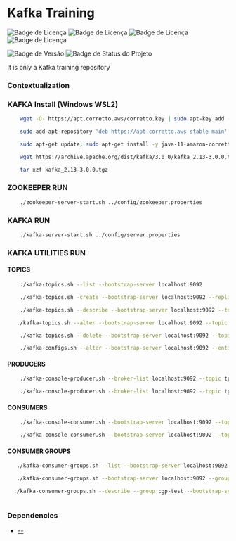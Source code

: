 # Kafka Training

![Badge de Licença](https://img.shields.io/badge/.NET-8.0.0-blue.svg?style=flat-square&logo=dotnet)
![Badge de Licença](https://img.shields.io/badge/Apache_Kafka-2.13_3.0.0-orange.svg?style=flat-square&logo=apachekafka)
![Badge de Licença](https://img.shields.io/badge/git-2.42.0-lightgrey.svg?style=flat-square&logo=git)
![Badge de Licença](https://img.shields.io/badge/docker-27.2.0-orange.svg?style=flat-square&logo=docker)

![Badge de Versão](https://img.shields.io/badge/app-v_1.0.0-green.svg?style=flat-square&logo=app)
![Badge de Status do Projeto](https://img.shields.io/badge/status-training-blue.svg?style=flat-square)

It is only a Kafka training repository

### Contextualization


### KAFKA Install (Windows WSL2)

```sh
    wget -O- https://apt.corretto.aws/corretto.key | sudo apt-key add -
```

```sh
    sudo add-apt-repository 'deb https://apt.corretto.aws stable main'
```

```sh
    sudo apt-get update; sudo apt-get install -y java-11-amazon-corretto-jdk
```

```sh
    wget https://archive.apache.org/dist/kafka/3.0.0/kafka_2.13-3.0.0.tgz
```

```sh
    tar xzf kafka_2.13-3.0.0.tgz
```

### ZOOKEEPER RUN

```sh
    ./zookeeper-server-start.sh ../config/zookeeper.properties
```

### KAFKA RUN

```sh
    ./kafka-server-start.sh ../config/server.properties
```
### KAFKA UTILITIES RUN

#### TOPICS

```sh
    ./kafka-topics.sh --list --bootstrap-server localhost:9092
```


```sh
    ./kafka-topics.sh -create --bootstrap-server localhost:9092 --replication-factor 1 --partitions 1 --topic tp-test
```

```sh
    ./kafka-topics.sh --describe --bootstrap-server localhost:9092 --topic tp-test
```

```sh
   ./kafka-topics.sh --alter --bootstrap-server localhost:9092 --topic tp-test --partitions 2
```

```sh
    ./kafka-topics.sh --delete --bootstrap-server localhost:9092 --topic tp-test
```

```sh
    ./kafka-configs.sh --alter --bootstrap-server localhost:9092 --entity-type topics --entity-name tp-test --add-config retention.ms=1000
```

#### PRODUCERS

```sh
    ./kafka-console-producer.sh --broker-list localhost:9092 --topic tp-test
```

```sh
    ./kafka-console-producer.sh --broker-list localhost:9092 --topic tp-test --property parse.key=true --property key.separator=;
```
#### CONSUMERS

```sh
    ./kafka-console-consumer.sh --bootstrap-server localhost:9092 --topic tp-test --from-beginning
```

```sh
    ./kafka-console-consumer.sh --bootstrap-server localhost:9092 --topic tp-test --from-beginning --property print.key=true --property key.separator=;
```
#### CONSUMER GROUPS

```sh
   ./kafka-consumer-groups.sh --list --bootstrap-server localhost:9092 
```

```sh
   ./kafka-consumer-groups.sh --bootstrap-server localhost:9092 --group cgp-test --reset-offsets --to-earliest --topic tp-test --execute
```

```sh
  ./kafka-consumer-groups.sh --describe --group cgp-test --bootstrap-server localhost:9092
``` 


```sh

``` 
### Dependencies

- [--]()
